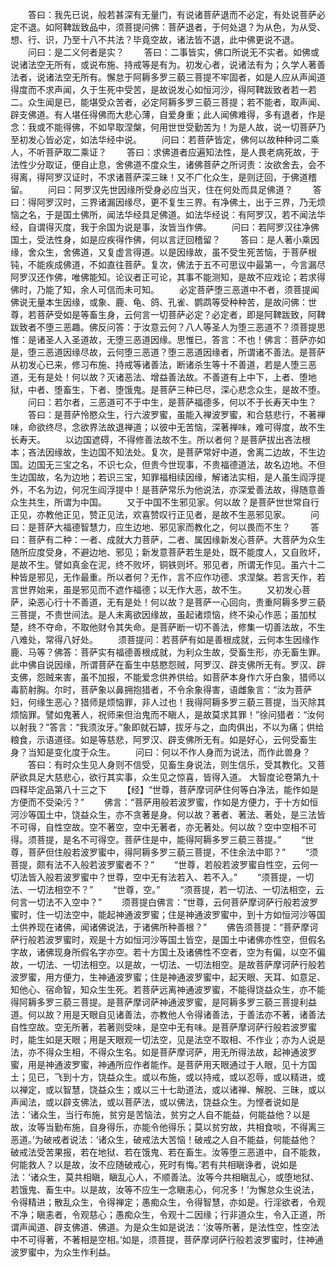 <!-- { "loadSidebar": true } -->
　　答曰：我先已说，般若甚深有无量门，有说诸菩萨退而不必定，有处说菩萨必定不退。如阿鞞跋致品中，须菩提问佛：菩萨退者，于何处退？为从色，为从受、想、行、识，乃至十八不共法？毕竟空故，诸法皆不退，此中佛更说不退。
　　问曰：是二义何者是实？
　　答曰：二事皆实，佛口所说无不实者。如佛或说诸法空无所有，或说布施、持戒等是有为。初发心者，说诸法有为；久学人著善法者，说诸法空无所有。懈怠于阿耨多罗三藐三菩提不牢固者，如是人应从声闻道得度而不求声闻，久于生死中受苦，是故说发心如恒河沙，得阿鞞跋致者若一若二。众生闻是已，能堪受众苦者，必定阿耨多罗三藐三菩提；若不能者，取声闻、辟支佛道。有人堪任得佛而大悲心薄，自爱身重；此人闻佛难得，多有退者，作是念：我或不能得佛，不如早取涅槃，何用世世受勤苦为！为是人故，说一切菩萨乃至初发心皆必定，如法华经中说。
　　问曰：若菩萨皆定，佛何以故种种诃二乘人，不听菩萨取二乘证？
　　答曰：求佛道者应遍知法性，是人畏老病死故，于法性少分取证，便自止息，舍佛道不度众生，诸佛菩萨之所诃责：汝欲舍去，会不得离，得阿罗汉证时，不求诸菩萨深三昧！又不广化众生，是则迂回，于佛道稽留。
　　问曰：阿罗汉先世因缘所受身必应当灭，住在何处而具足佛道？
　　答曰：得阿罗汉时，三界诸漏因缘尽，更不复生三界。有净佛土，出于三界，乃无烦恼之名，于是国土佛所，闻法华经具足佛道。如法华经说：有阿罗汉，若不闻法华经，自谓得灭度，我于余国为说是事，汝皆当作佛。
　　问曰：若阿罗汉往净佛国土，受法性身，如是应疾得作佛，何以言迂回稽留？
　　答曰：是人著小乘因缘，舍众生，舍佛道，又复虚言得道。以是因缘故，虽不受生死苦恼，于菩萨根钝，不能疾成佛道，不如直往菩萨。复次，佛法于五不可思议中最第一，今言漏尽阿罗汉还作佛，唯佛能知。论议者正可论，其事不能测知，是故不应戏论；若求得佛时，乃能了知，余人可信而未可知。
　　必定菩萨堕三恶道中不者，须菩提闻佛说无量本生因缘，或象、鹿、龟、鸽、孔雀、鹦鹉等受种种苦，是故问佛：世尊，若菩萨受如是等畜生身，云何言一切菩萨必定？必定者，即是阿鞞跋致，阿鞞跋致者不堕三恶趣。佛反问答：于汝意云何？八人等圣人为堕三恶道不？须菩提思惟：是诸圣人入圣道故，无堕三恶道因缘。思惟已，答言：不也！佛言：菩萨亦如是，堕三恶道因缘尽故，云何堕三恶道？堕三恶道因缘者，所谓诸不善法。是菩萨从初发心已来，修习布施、持戒等诸善法，断诸杀生等十不善道，若是人堕三恶道，无有是处！何以故？灭诸恶法、增益善法故。不善道有上中下，上者、堕地狱，中者、堕畜生，下者、堕饿鬼。是菩萨三种已尽，深心悲念众生，是故不堕。
　　问曰：若尔者，三恶道可不于中生，是菩萨福德多，何以不于长寿天中生？
　　答曰：是菩萨怜愍众生，行六波罗蜜，虽能入禅波罗蜜，和合慈悲行，不著禅味，命欲终尽，念欲界法故退禅道；以彼中无苦恼，深著禅味，难可得度，故不生长寿天。
　　以边国遮碍，不得修善法故不生。所以者何？是菩萨拔出吝法根本；吝法因缘故，生边国不知法处。复次，是菩萨常好中道，舍离二边故，不生边国。边国无三宝之名，不识七众，但贵今世现事，不贵福德道法，故名边地。不但生边国故，名为边地；若识三宝，知罪福相续因缘，解诸法实相，是人虽生阎浮提外，不名为边，何况生阎浮提中！是菩萨常乐为他说法，亦深爱善法故，得随意善众生共生，所谓为中国。
　　又于中国不生邪见家。何以故？是菩萨世世常自行正见，亦教他正见，赞正见法，欢喜赞叹行正见者，是故不生恶邪见家。
　　问曰：是菩萨大福德智慧力，应生边地、邪见家而教化之，何以畏而不生？
　　答曰：菩萨有二种：一者、成就大力菩萨，二者、属因缘新发心菩萨。大菩萨为众生随所应度受身，不避边地、邪见；新发意菩萨若生是处，既不能度人，又自败坏，是故不生。譬如真金在泥，终不败坏，铜铁则坏。邪见者，所谓无作见。虽六十二种皆是邪见，无作最重。所以者何？无作，言不应作功德、求涅槃。若言天作，若言世界始来，虽是邪见而不遮作福德；以无作大恶，故不生。
　　又初发心菩萨，染恶心行十不善道，无有是处！何以故？是菩萨一心回向，贵重阿耨多罗三藐三菩提，不贵世间法。是人未离欲因缘故，虽起诸烦恼，终不染心作恶；虽加杖楚，终不夺命，不取他财令其失命。是菩萨断一切不善法，修集一切善法故，不生八难处，常得八好处。
　　须菩提问：若菩萨有如是善根成就，云何本生因缘作鹿、马等？佛答：菩萨实有福德善根成就，为利众生故，受畜生形，亦无畜生罪。此中佛自说因缘，所谓菩萨在畜生中慈愍怨贼，阿罗汉、辟支佛所无有。罗汉、辟支佛，怨贼来害，虽不加报，不能爱念供养供给。如菩萨本身作六牙白象，猎师以毒箭射胸。尔时，菩萨象以鼻拥抱猎者，不令余象得害，语雌象言：“汝为菩萨妇，何缘生恶心？猎师是烦恼罪，非人过也！我得阿耨多罗三藐三菩提，当灭除其烦恼罪。譬如鬼著人，祝师来但治鬼而不瞋人，是故莫求其罪！”徐问猎者：“汝何以射我？”答言：“我须汝牙。”象即就石罅，拔牙与之，血肉俱出，不以为痛；供给粮食，示语道径。如是等慈悲，阿罗汉、辟支佛所无有。如是好心，云何受畜生身？当知是变化度于众生。
　　问曰：何以不作人身而为说法，而作此兽身？
　　答曰：有时众生见人身则不信受，见畜生身说法，则生信乐，受其教化。又菩萨欲具足大慈悲心，欲行其实事，众生见之惊喜，皆得入道。
大智度论卷第九十四释毕定品第八十三之下
　　【经】“世尊，菩萨摩诃萨住何等白净法，能作如是方便而不受染污？”
　　佛言：“菩萨用般若波罗蜜，作如是方便力，于十方如恒河沙等国土中，饶益众生，亦不贪著是身。何以故？著者、著法、著处，是三法皆不可得，自性空故。空不著空，空中无著者，亦无著处。何以故？空中空相不可得。须菩提，是名不可得空。菩萨住是中，能得阿耨多罗三藐三菩提。”
　　“世尊，菩萨但住般若波罗蜜中，得阿耨多罗三藐三菩提，不住余法中耶？”
　　“须菩提，颇有法不入般若波罗蜜者不？”
　　“世尊，若般若波罗蜜自性空，云何一切法皆入般若波罗蜜中？世尊，空中无有法若入、若不入。”
　　“须菩提，一切法、一切法相空不？”
　　“世尊，空。”
　　“须菩提，若一切法、一切法相空，云何言一切法不入空中？”
　　须菩提白佛言：“世尊，云何菩萨摩诃萨行般若波罗蜜时，住一切法空中，能起神通波罗蜜；住是神通波罗蜜中，到十方如恒河沙等国土供养现在诸佛，闻诸佛说法，于诸佛所种善根？”
　　佛告须菩提：“菩萨摩诃萨行般若波罗蜜时，观是十方如恒河沙等国土皆空，是国土中诸佛亦性空，但假名字故，诸佛现身所假名字亦空。若十方国土及诸佛性不空者，空为有偏，以空不偏故，一切法、一切法相空。以是故，一切法、一切法相空。是故菩萨摩诃萨行般若波罗蜜，用方便力，生神通波罗蜜；住是神通波罗蜜中，起天眼、天耳、如意足、知他心、宿命智，知众生生死。若菩萨远离神通波罗蜜，不能得饶益众生，亦不能得阿耨多罗三藐三菩提。是菩萨摩诃萨神通波罗蜜，是阿耨多罗三藐三菩提利益道。何以故？用是天眼自见诸善法，亦教他人令得诸善法，于善法亦不著，诸善法自性空故。空无所著，若著则受味，是空中无有味。是菩萨摩诃萨行般若波罗蜜时，能生如是天眼；用是天眼观一切法空，见是法空不取相、不作业；亦为人说是法，亦不得众生相，不得众生名。如是菩萨摩诃萨，用无所得法故，起神通波罗蜜，用是神通波罗蜜，神通所应作者能作。是菩萨用天眼通过于人眼，见十方国土；见已，飞到十方，饶益众生。或以布施，或以持戒，或以忍辱，或以精进，或以禅定，或以智慧，饶益众生；或以三十七助道法，或以诸禅、解脱、三昧，或以声闻法，或以辟支佛法，或以菩萨法，或以佛法，饶益众生。为悭者说如是法：‘诸众生，当行布施，贫穷是苦恼法，贫穷之人自不能益，何能益他？以是故，汝等当勤布施，自身得乐，亦能令他得乐；莫以贫穷故，共相食啖，不得离三恶道。’为破戒者说法：‘诸众生，破戒法大苦恼！破戒之人自不能益，何能益他？破戒法受苦果报，若在地狱、若在饿鬼、若在畜生。汝等堕三恶道中，自不能救，何能救人？以是故，汝不应随破戒心，死时有悔。’若有共相瞋诤者，说如是法：‘诸众生，莫共相瞋，瞋乱心人，不顺善法。汝等今共相瞋乱心，或堕地狱、若饿鬼、畜生中。以是故，汝等不应生一念瞋恚心，何况多！’为懈怠众生说法，令得精进；散乱众生，令得禅定；愚痴众生，令得智慧，亦如是。行淫欲者，令观不净；瞋恚者，令观慈心；愚痴众生，令观十二因缘；行非道众生，令入正道，所谓声闻道、辟支佛道、佛道。为是众生如是说法：‘汝等所著，是法性空，性空法中不可得著，不著相是空相。’如是，须菩提，菩萨摩诃萨行般若波罗蜜时，住神通波罗蜜中，为众生作利益。
